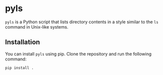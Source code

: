 # pyls

`pyls` is a Python script that lists directory contents in a style similar to the `ls` command in Unix-like systems.

## Installation

You can install `pyls` using pip. Clone the repository and run the following command:

```sh
pip install .
